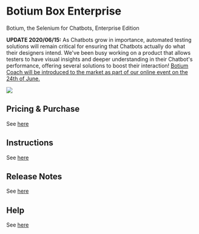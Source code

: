 # Botium Box Enterprise

Botium, the Selenium for Chatbots, Enterprise Edition

**UPDATE 2020/06/15:** As Chatbots grow in importance, automated testing solutions will remain critical for ensuring that Chatbots actually do what their designers intend. We've been busy working on a product that allows testers to have visual insights and deeper understanding in their Chatbot's performance, offering several solutions to boost their interaction!
[Botium Coach will be introduced to the market as part of our online event on the 24th of June.](https://www.botium.ai/coach/)

[![](http://img.youtube.com/vi/WsNaDfZ7WHk/0.jpg)](http://www.youtube.com/watch?v=WsNaDfZ7WHk "Botium Coach is coming on 24th of June")

## Pricing & Purchase

See [here](https://www.botium.ai/pricing/)

## Instructions

See [here](https://botium.atlassian.net/wiki/spaces/BOTIUM/pages/360493/Botium+Box+Enterprise)

## Release Notes

See [here](https://botium.atlassian.net/wiki/spaces/BOTIUM/pages/20807681/Botium+Box+Release+Notes)

## Help

See [here](https://www.botium.ai/support/)
